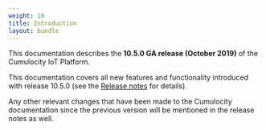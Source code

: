 ```yaml
---
weight: 10
title: Introduction
layout: bundle
---
```


This documentation describes the **10.5.0 GA release (October 2019)** of the Cumulocity IoT Platform.

This documentation covers all new features and functionality introduced with release 10.5.0 (see the [Release notes](/release-notes#10.5.0) for details). 

Any other relevant changes that have been made to the Cumulocity documentation since the previous version will be mentioned in the release notes as well.  